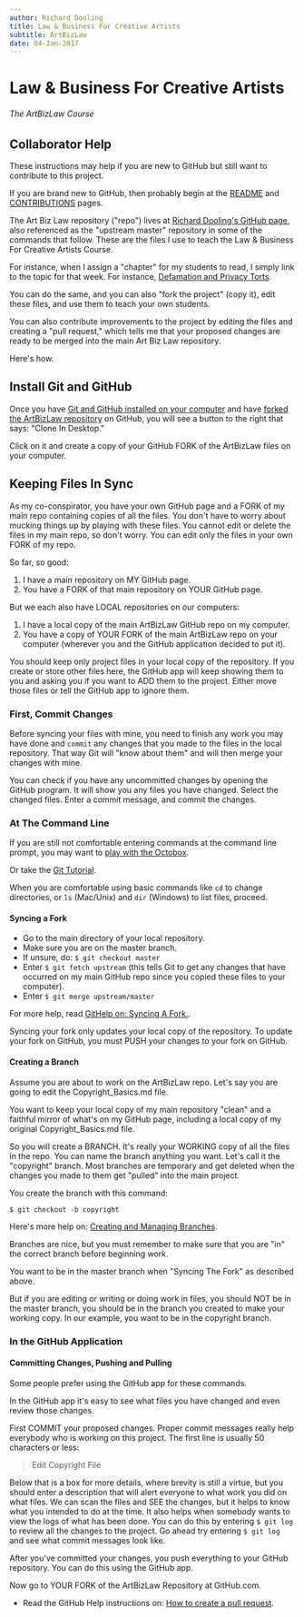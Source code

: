```yaml
---
author: Richard Dooling
title: Law & Business For Creative Artists
subtitle: ArtBizLaw
date: 04-Jan-2017 
---
```


# Law & Business For Creative Artists

###### The ArtBizLaw Course

## Collaborator Help

These instructions may help if you are new to GitHub but still want to contribute to this project.

If you are brand new to GitHub, then probably begin at the [README](https://github.com/RichardDooling/ArtBizLaw/blob/master/README.md) and [CONTRIBUTIONS](https://github.com/RichardDooling/ArtBizLaw/blob/master/CONTRIBUTIONS.md) pages.

The Art Biz Law repository ("repo") 
lives at [Richard Dooling's GitHub page](https://github.com/RichardDooling/ArtBizLaw), 
also referenced as the "upstream master" repository in some of the commands that follow. These are the files I use to teach the Law & Business For Creative Artists Course. 

For instance, when I assign a "chapter" for my students to read, 
I simply link to the topic for that week. 
For instance, [Defamation and Privacy Torts](https://github.com/RichardDooling/ArtBizLaw/tree/master/Defamation_Privacy).

You can do the same, and you can also "fork the project" (copy it), edit these files, and use them to teach your own students. 

You can also contribute improvements to the project by editing the files and creating a "pull request," which tells me that your proposed changes are ready to be merged into the main Art Biz Law repository.

Here's how.

## Install Git and GitHub

Once you have [Git and GitHub installed on your computer](https://help.github.com/articles/set-up-git) and have [forked the ArtBizLaw repository](https://help.github.com/articles/fork-a-repo) on GitHub, you will see a button to the right that says: "Clone In Desktop."

Click on it and create a copy of your GitHub FORK of the ArtBizLaw files on your computer.

## Keeping Files In Sync

As my co-conspirator, you have your own GitHub page and a FORK of my main repo containing copies of all the files. You don't have to worry about mucking things up by playing with these files. You cannot edit or delete the files in my main repo, so don't worry. You can edit only the files in your own FORK of my repo.

So far, so good:

1. I have a main repository on MY GitHub page. 
2. You have a FORK of that main repository on YOUR GitHub page. 

But we each also have LOCAL repositories on our computers:

1. I have a local copy of the main ArtBizLaw GitHub repo on my computer. 
2. You have a copy of YOUR FORK of the main ArtBizLaw repo on your computer (wherever you and the GitHub application decided to put it).

You should keep only project files in your local copy of the repository. If you create or store other files here, the GitHub app will keep showing them to you and asking you if you want to ADD them to the project. Either move those files or tell the GitHub app to ignore them.

### First, Commit Changes

Before syncing your files with mine, you need to finish any work you may have done and `commit` any changes that you made to the files in the local repository. That way Git will "know about them" and will then merge your changes with mine.

You can check if you have any uncommitted changes by opening the GitHub program. It will show you any files you have changed. Select the changed files. Enter a commit message, and commit the changes.

### At The Command Line

If you are still not comfortable entering commands at the command line prompt, you may want to [play with the Octobox](https://try.github.io/levels/1/challenges/1).

Or take the [Git Tutorial](http://git-scm.com/book/en/Git-Basics).

When you are comfortable using basic commands like `cd` to change directories, or `ls` (Mac/Unix) and `dir` (Windows) to list files, proceed.

#### Syncing a Fork

* Go to the main directory of your local repository.
* Make sure you are on the master branch. 
* If unsure, do: `$ git checkout master`
* Enter `$ git fetch upstream` (this tells Git to get any changes that have occurred on my main GitHub repo since you copied these files to your computer).
* Enter `$ git merge upstream/master`

For more help, read [GitHelp on: Syncing A Fork.](https://help.github.com/articles/syncing-a-fork).

Syncing your fork only updates your local copy of the repository. To update your fork on GitHub, you must PUSH your changes to your fork on GitHub.

#### Creating a Branch

Assume you are about to work on the ArtBizLaw repo. Let's say you are going to edit the Copyright_Basics.md file. 

You want to keep your local copy of my main repository "clean" and a faithful mirror of what's on my GitHub page, including a local copy of my original Copyright_Basics.md file.

So you will create a BRANCH. It's really your WORKING copy of all the files in the repo. You can name the branch anything you want. Let's call it the "copyright" branch. Most branches are temporary and get deleted when the changes you made to them get "pulled" into the main project.

You create the branch with this command:

~~~git
$ git checkout -b copyright
~~~ 

Here's more help on: [Creating and Managing Branches](https://github.com/Kunena/Kunena-Forum/wiki/Create-a-new-branch-with-git-and-manage-branches).

Branches are nice, but you must remember to make sure that you are "in" the correct branch before beginning work. 

You want to be in the master branch when "Syncing The Fork" as described above. 

But if you are editing or writing or doing work in files, you should NOT be in the master branch, you should be in the branch you created to make your working copy. In our example, you want to be in the copyright branch. 

### In the GitHub Application

#### Committing Changes, Pushing and Pulling

Some people prefer using the GitHub app for these commands. 

In the GitHub app it's easy to see what files you have changed and even review those changes. 

First COMMIT your proposed changes. Proper commit messages really help everybody who is working on this project. The first line is usually 50 characters or less:

> Edit Copyright File

Below that is a box for more details, where brevity is still a virtue, but you should enter a description that will alert everyone to what work you did on what files. We can scan the files and SEE the changes, but it helps to know what you intended to do at the time. It also helps when somebody wants to view the logs of what has been done. You can do this by entering `$ git log` to review all the changes to the project. Go ahead try entering `$ git log` and see what commit messages look like.

After you've committed your changes, you push everything to your GitHub repository. You can do this using the GitHub app. 

Now go to YOUR FORK of the ArtBizLaw Repository at GitHub.com.

* Read the GitHub Help instructions on: [How to create a pull request](https://help.github.com/articles/creating-a-pull-request).


<!-- BEGIN COMMENT -->

<!--

-->

<!-- END COMMENT -->


